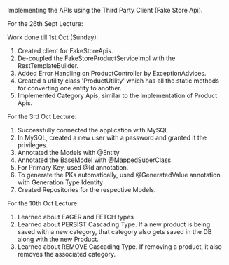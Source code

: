Implementing the APIs using the Third Party Client (Fake Store Api).

For the 26th Sept Lecture:

Work done till 1st Oct (Sunday):
1. Created client for FakeStoreApis.
2. De-coupled the FakeStoreProductServiceImpl with the RestTemplateBuilder.
3. Added Error Handling on ProductController by ExceptionAdvices.
4. Created a utility class 'ProductUtility' which has all the static methods for converting one entity to another.
5. Implemented Category Apis, similar to the implementation of Product Apis.

For the 3rd Oct Lecture:
1. Successfully connected the application with MySQL.
2. In MySQL, created a new user with a password and granted it the privileges.
3. Annotated the Models with @Entity
4. Annotated the BaseModel with @MappedSuperClass
5. For Primary Key, used @Id annotation.
6. To generate the PKs automatically, used @GeneratedValue annotation with Generation Type Identity
7. Created Repositories for the respective Models.

For the 10th Oct Lecture:
1. Learned about EAGER and FETCH types
2. Learned about PERSIST Cascading Type. If a new product is being saved with a new category, that category
    also gets saved in the DB along with the new Product.
3. Learned about REMOVE Cascading Type. If removing a product, it also removes the associated category.